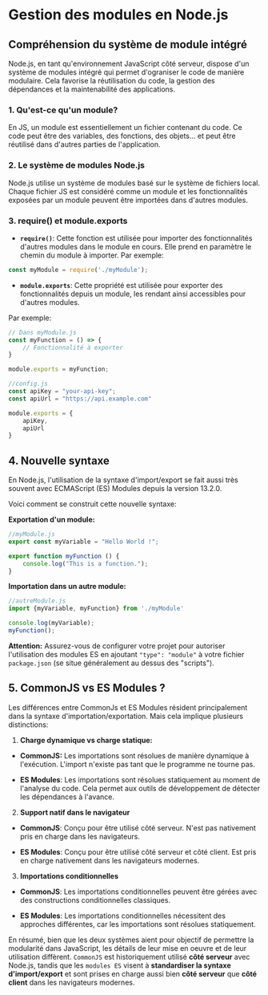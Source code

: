 # Gestion des modules en Node.js

## Compréhension du système de module intégré

Node.js, en tant qu'environnement JavaScript côté serveur, dispose d'un système de modules intégré qui permet d'ograniser le code de manière modulaire. Cela favorise la réutilisation du code, la gestion des dépendances et la maintenabilité des applications.

### 1. Qu'est-ce qu'un module?

En JS, un module est essentiellement un fichier contenant du code. Ce code peut être des variables, des fonctions, des objets... et peut être réutilisé dans d'autres parties de l'application.

### 2. Le système de modules Node.js

Node.js utilise un système de modules basé sur le système de fichiers local. Chaque fichier JS est considéré comme un module et les fonctionnalités exposées par un module peuvent être importées dans d'autres modules.

### 3. require() et module.exports

- **`require()`**: Cette fonction est utilisée pour importer des fonctionnalités d'autres modules dans le module en cours. Elle prend en paramètre le chemin du module à importer. Par exemple:

```js
const myModule = require('./myModule');
```


- **`module.exports`**: Cette propriété est utilisée pour exporter des fonctionnalités depuis un module, les rendant ainsi accessibles pour d'autres modules. 

 Par exemple:

```js
// Dans myModule.js
const myFunction = () => {
    // Fonctionnalité à exporter
}

module.exports = myFunction;
```

```js
//config.js
const apiKey = "your-api-key";
const apiUrl = "https://api.example.com"

module.exports = {
    apiKey,
    apiUrl
}
```

## 4. Nouvelle syntaxe

En Node.js, l'utilisation de la syntaxe d'import/export se fait aussi très souvent avec ECMAScript (ES) Modules depuis la version 13.2.0.

Voici comment se construit cette nouvelle syntaxe:

**Exportation d'un module:**

```js
//myModule.js
export const myVariable = "Hello World !";

export function myFunction () {
    console.log("This is a function.");
}
```

**Importation dans un autre module:**

```js
//autreModule.js
import {myVariable, myFunction} from './myModule'

console.log(myVariable);
myFunction();
```
**Attention:** Assurez-vous de configurer votre projet pour autoriser l'utilisation des modules ES en ajoutant `"type": "module"` à votre fichier `package.json` (se situe généralement au dessus des "scripts").


## 5. CommonJS vs ES Modules ?

Les différences entre CommonJs et ES Modules résident principalement dans la syntaxe d'importation/exportation. Mais cela implique plusieurs distinctions:

1. **Charge dynamique vs charge statique:**

- **CommonJS:** Les importations sont résolues de manière dynamique à l'exécution. L'import n'existe pas tant que le programme ne tourne pas.

- **ES Modules**: Les importations sont résolues statiquement au moment de l'analyse du code. Cela permet aux outils de développement de détecter les dépendances à l'avance.

2. **Support natif dans le navigateur**

- **CommonJS**: Conçu pour être utilisé côté serveur. N'est pas nativement pris en charge dans les navigateurs.

- **ES Modules**: Conçu pour être utilisé côté serveur et côté client. Est pris en charge nativement dans les navigateurs modernes.

3. **Importations conditionnelles**

- **CommonJS**: Les importations conditionnelles peuvent être gérées avec des constructions conditionnelles classiques.

- **ES Modules**: Les importations conditionnelles nécessitent des approches différentes, car les importations sont résolues statiquement.

En résumé, bien que les deux systèmes aient pour objectif de permettre la modularité dans JavaScript, les détails de leur mise en oeuvre et de leur utilisation diffèrent. `CommonJS` est historiquement utilisé **côté serveur** avec Node.js, tandis que les `modules ES` visent à **standardiser la syntaxe d'import/export** et sont prises en charge aussi bien **côté serveur** que **côté client** dans les navigateurs modernes.